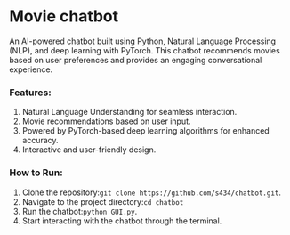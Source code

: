 # Movie chatbot

An AI-powered chatbot built using Python, Natural Language Processing (NLP), and deep learning with PyTorch. This chatbot recommends movies based on user preferences and provides an engaging conversational experience.

### Features:
1. Natural Language Understanding for seamless interaction.
2. Movie recommendations based on user input.
3. Powered by PyTorch-based deep learning algorithms for enhanced accuracy.
4. Interactive and user-friendly design.

### How to Run:
1. Clone the repository:`git clone https://github.com/s434/chatbot.git`.
2. Navigate to the project directory:`cd chatbot`
3. Run the chatbot:`python GUI.py`.
4. Start interacting with the chatbot through the terminal.
